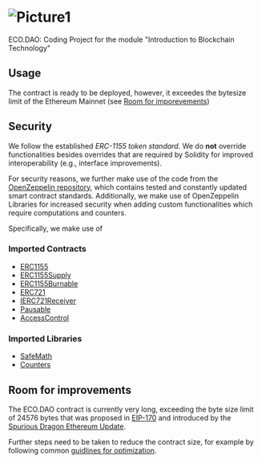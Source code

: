 # ![Picture1](https://user-images.githubusercontent.com/118806662/214442399-69158fa2-2de6-4e6a-b68c-a68b265064bc.png)

ECO.DAO: Coding Project for the module "Introduction to Blockchain Technology"

## Usage
The contract is ready to be deployed, however, it exceedes the bytesize limit of the Ethereum Mainnet (see [Room for imporevements](https://github.com/m-principato/Smart-Contract-Coding#room-for-improvements))

## Security
We follow the established *ERC-1155 token standard*. We do **not** override functionalities besides overrides that are required by Solidity for improved interoperability (e.g., interface improvements). 

For security reasons, we further make use of the code from the [OpenZeppelin repository](https://github.com/OpenZeppelin/), which contains tested and constantly updated smart contract standards. Additionally, we make use of OpenZeppelin Libraries for increased security when adding custom functionalities which require computations and counters.

Specifically, we make use of
### Imported Contracts
- [ERC1155](https://github.com/OpenZeppelin/openzeppelin-contracts/blob/master/contracts/token/ERC1155/ERC1155.sol) 
- [ERC1155Supply](https://github.com/OpenZeppelin/openzeppelin-contracts/blob/master/contracts/token/ERC1155/extensions/ERC1155Supply.sol) 
- [ERC1155Burnable](https://github.com/OpenZeppelin/openzeppelin-contracts/blob/master/contracts/token/ERC1155/extensions/ERC1155Burnable.sol) 
- [ERC721](https://github.com/OpenZeppelin/openzeppelin-contracts/blob/master/contracts/token/ERC721/ERC721.sol) 
- [IERC721Receiver](https://github.com/OpenZeppelin/openzeppelin-contracts/blob/master/contracts/token/ERC721/IERC721Receiver.sol) 
- [Pausable](https://github.com/OpenZeppelin/openzeppelin-contracts/blob/master/contracts/security/Pausable.sol) 
- [AccessControl](https://github.com/OpenZeppelin/openzeppelin-contracts/blob/master/contracts/access/AccessControl.sol) 

### Imported Libraries
- [SafeMath](https://github.com/OpenZeppelin/openzeppelin-contracts/blob/master/contracts/utils/math/SafeMath.sol)
- [Counters](https://github.com/OpenZeppelin/openzeppelin-contracts/blob/master/contracts/utils/Counters.sol)

## Room for improvements
The ECO.DAO contract is currently very long, exceeding the byte size limit of 24576 bytes that was proposed in [EIP-170](https://github.com/ethereum/EIPs/issues/170) and introduced by the [Spurious Dragon Ethereum Update](https://blog.ethereum.org/2016/11/18/hard-fork-no-4-spurious-dragon).

Further steps need to be taken to reduce the contract size, for example by following common [guidlines for optimization](https://ethereum.org/en/developers/tutorials/downsizing-contracts-to-fight-the-contract-size-limit/). 

